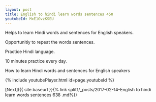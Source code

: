 ```yaml
---
layout: post
title: English to hindi learn words sentences 450 
youtubeId: MxE1GvzKSEU
---
```

 
 
Helps to learn Hindi words and sentences for English speakers.

Opportunitiy to repeat the words sentences. 

Practice Hindi language. 
 
10 minutes practice every day. 
 
How to learn Hindi words and sentences for English speakers 
 
{% include youtubePlayer.html id=page.youtubeId %}
 
 
[Next]({{ site.baseurl }}{% link  split1/_posts/2017-02-14-English to hindi learn words sentences 638 .md%})
 
